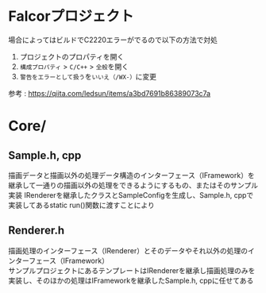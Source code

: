 # Falcorプロジェクト
場合によってはビルドでC2220エラーがでるので以下の方法で対処
1.  プロジェクトのプロパティを開く
2.  `構成プロパティ`  >  `C/C++`  >  `全般`を開く
3.  `警告をエラーとして扱う`を`いいえ（/WX-）`に変更

参考 : https://qiita.com/ledsun/items/a3bd7691b86389073c7a

# Core/

## Sample.h, cpp
描画データと描画以外の処理データ構造のインターフェース（IFramework）を継承して一通りの描画以外の処理をできるようにするもの、またはそのサンプル実装
IRendererを継承したクラスとSampleConfigを生成し、Sample.h, cppで実装してあるstatic run()関数に渡すことにより


## Renderer.h
描画処理のインターフェース（IRenderer）とそのデータやそれ以外の処理のインターフェース（IFramework）  
サンプルプロジェクトにあるテンプレートはIRendererを継承し描画処理のみを実装し、そのほかの処理はIFrameworkを継承したSample.h, cppに任せてある

<!--stackedit_data:
eyJoaXN0b3J5IjpbMTIwOTQ4MzAzNywtMTIzNzgxMjM2OCwyMj
cwNzc3MzgsLTE1MTM3MzM3ODYsLTE2MTY0MDM5NzIsLTE1MTkz
MDU5MzcsLTEwMDI2NDM4NCw4OTEwMTIwNDhdfQ==
-->